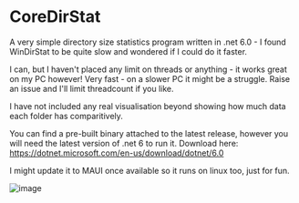 # CoreDirStat

A very simple directory size statistics program written in .net 6.0 - I found WinDirStat to be quite slow and wondered if I could do it faster.

I can, but I haven't placed any limit on threads or anything - it works great on my PC however! Very fast - on a slower PC it might be a struggle. Raise an issue and I'll limit threadcount if you like.

I have not included any real visualisation beyond showing how much data each folder has comparitively.

You can find a pre-built binary attached to the latest release, however you will need the latest version of .net 6 to run it. Download here: https://dotnet.microsoft.com/en-us/download/dotnet/6.0

I might update it to MAUI once available so it runs on linux too, just for fun.

![image](https://user-images.githubusercontent.com/13939961/156138629-5ad1972e-b480-4a1e-86f6-53ca46ef4450.png)

